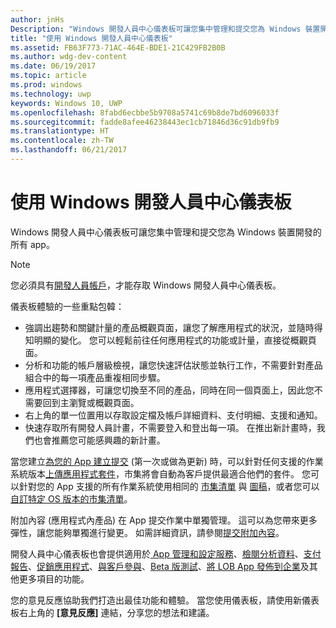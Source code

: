 ```yaml
---
author: jnHs
Description: "Windows 開發人員中心儀表板可讓您集中管理和提交您為 Windows 裝置開發的所有 app。"
title: "使用 Windows 開發人員中心儀表板"
ms.assetid: FB63F773-71AC-464E-BDE1-21C429FB2B0B
ms.author: wdg-dev-content
ms.date: 06/19/2017
ms.topic: article
ms.prod: windows
ms.technology: uwp
keywords: Windows 10, UWP
ms.openlocfilehash: 8fabd6ecbbe5b9708a5741c69b8de7bd6096033f
ms.sourcegitcommit: fadde8afee46238443ec1cb71846d36c91db9fb9
ms.translationtype: HT
ms.contentlocale: zh-TW
ms.lasthandoff: 06/21/2017
---
```

# <a name="using-the-windows-dev-center-dashboard"></a>使用 Windows 開發人員中心儀表板


Windows 開發人員中心儀表板可讓您集中管理和提交您為 Windows 裝置開發的所有 app。

> [!NOTE]
> 您必須具有[開發人員帳戶](http://go.microsoft.com/fwlink/p/?LinkId=615100)，才能存取 Windows 開發人員中心儀表板。

儀表板體驗的一些重點包韓：

- 強調出趨勢和關鍵計量的產品概觀頁面，讓您了解應用程式的狀況，並隨時得知明顯的變化。 您可以輕鬆前往任何應用程式的功能或計量，直接從概觀頁面。
- 分析和功能的帳戶層級檢視，讓您快速評估狀態並執行工作，不需要針對產品組合中的每一項產品重複相同步驟。
- 應用程式選擇器，可讓您切換至不同的產品，同時在同一個頁面上，因此您不需要回到主瀏覽或概觀頁面。
- 右上角的單一位置用以存取設定檔及帳戶詳細資料、支付明細、支援和通知。
- 快速存取所有開發人員計畫，不需要登入和登出每一項。 在推出新計畫時，我們也會推薦您可能感興趣的新計畫。


當您建立[為您的 App 建立提交](app-submissions.md) (第一次或做為更新) 時，可以針對任何支援的作業系統版本[上傳應用程式套件](upload-app-packages.md)，市集將會自動為客戶提供最適合他們的套件。 您可以針對您的 App 支援的所有作業系統使用相同的 [市集清單](create-app-store-listings.md) 與 [圖稿](app-screenshots-and-images.md)，或者您可以[自訂特定 OS 版本的市集清單](create-platform-specific-Store-listings.md)。

附加內容 (應用程式內產品) 在 App 提交作業中單獨管理。 這可以為您帶來更多彈性，讓您能夠單獨進行變更。 如需詳細資訊，請參閱[提交附加內容](add-on-submissions.md)。

開發人員中心儀表板也會提供適用於[ App 管理和設定服務](app-management-and-services.md)、[檢閱分析資料](analytics.md)、[支付報告](payout-summary.md)、[促銷應用程式](attract-customers-and-promote-your-apps.md)、[與客戶參與](engage-with-your-customers.md)、[Beta 版測試](beta-testing-and-targeted-distribution.md)、[將 LOB App 發佈到企業](distribute-lob-apps-to-enterprises.md)及其他更多項目的功能。

您的意見反應協助我們打造出最佳功能和體驗。 當您使用儀表板，請使用新儀表板右上角的 **\[意見反應\]** 連結，分享您的想法和建議。


 

 




